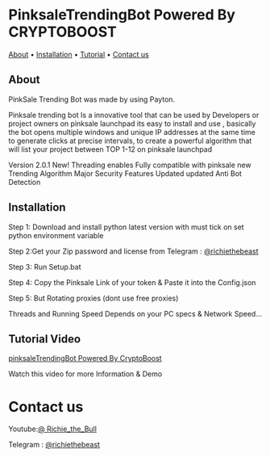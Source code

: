 # PinksaleTrendingBot Powered By CRYPTOBOOST




  <a href="#about">About</a>
  •
 <a href="#installation">Installation</a>
  •
  <a href="#Tutorial video">Tutorial</a>
  •
  <a href="#Contact us">Contact us </a>
</p>


## About
PinkSale Trending Bot was made by using Payton.

Pinksale trending bot Is a innovative tool that can be used by Developers or project owners on pinksale launchpad 
its easy to install and use , 
basically the bot opens multiple windows and unique IP addresses at the same time to generate clicks at precise intervals,  to create a powerful algorithm that will list your project between TOP 1-12 on pinksale launchpad

Version 2.0.1 New! Threading enables Fully compatible with pinksale new Trending Algorithm Major Security Features Updated updated Anti Bot Detection


## Installation
Step 1: Download and install python latest version with must tick on set python environment variable

Step 2:Get your Zip password and license
from Telegram : [@richiethebeast](https://t.me/richiethebeast)

Step 3: Run Setup.bat

Step 4: Copy the Pinksale Link of your token & Paste it into the Config.json

Step 5: But Rotating proxies (dont use free proxies)


Threads and Running Speed Depends on your PC specs & Network Speed...



## Tutorial Video 
[pinksaleTrendingBot 
Powered By CryptoBoost](https://youtu.be/yCbUwkmMPeg?feature=shared)

Watch this video for more Information & Demo 

# Contact us 
Youtube:[@ Richie_the_Bull](https://www.youtube.com/@richie_the_bull)

Telegram : [@richiethebeast](https://t.me/richiethebeast)

